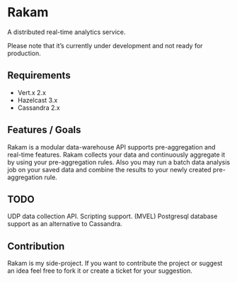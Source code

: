 Rakam
=======
A distributed real-time analytics service.

Please note that it’s currently under development and not ready for production.

Requirements
------------
* Vert.x 2.x
* Hazelcast 3.x
* Cassandra 2.x

Features / Goals
------------
Rakam is a modular data-warehouse API supports pre-aggregation and real-time features.
Rakam collects your data and continuously aggregate it by using your pre-aggregation rules. Also you may run a batch data analysis job on your saved data and combine the results to your newly created pre-aggregation rule.

TODO
------------
UDP data collection API.
Scripting support. (MVEL)
Postgresql database support as an alternative to Cassandra.

Contribution
------------
Rakam is my side-project. If you want to contribute the project or suggest an idea feel free to fork it or create a ticket for your suggestion.